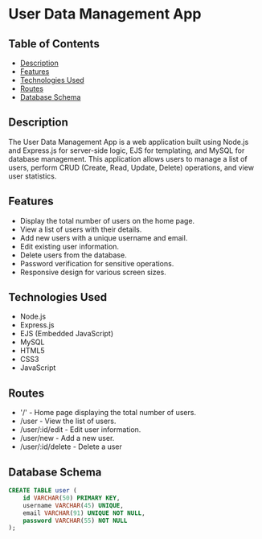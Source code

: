 # User Data Management App

## Table of Contents
- [Description](#description)
- [Features](#features)
- [Technologies Used](#technologies-used)
- [Routes](#routes)
- [Database Schema](#database-schema)


## Description
The User Data Management App is a web application built using Node.js and Express.js for server-side logic, EJS for templating, and MySQL for database management. This application allows users to manage a list of users, perform CRUD (Create, Read, Update, Delete) operations, and view user statistics.

## Features
- Display the total number of users on the home page.
- View a list of users with their details.
- Add new users with a unique username and email.
- Edit existing user information.
- Delete users from the database.
- Password verification for sensitive operations.
- Responsive design for various screen sizes.

## Technologies Used
- Node.js
- Express.js
- EJS (Embedded JavaScript)
- MySQL
- HTML5
- CSS3
- JavaScript

## Routes
- '/' - Home page displaying the total number of users.
- /user - View the list of users.
- /user/:id/edit - Edit user information.
- /user/new - Add a new user.
- /user/:id/delete - Delete a user


## Database Schema

```sql
CREATE TABLE user (
    id VARCHAR(50) PRIMARY KEY,
    username VARCHAR(45) UNIQUE,
    email VARCHAR(91) UNIQUE NOT NULL,
    password VARCHAR(55) NOT NULL
);


